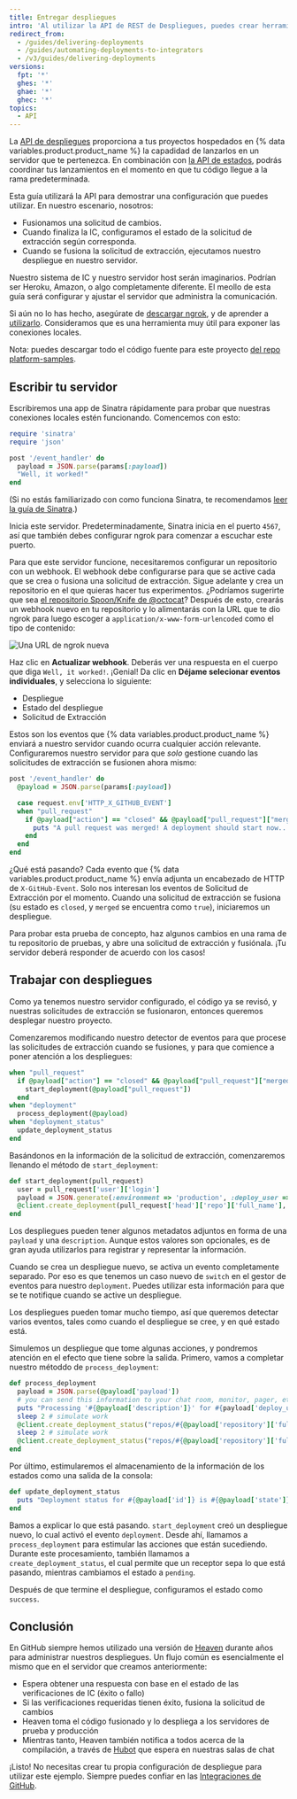 ```yaml
---
title: Entregar despliegues
intro: 'Al utilizar la API de REST de Despliegues, puedes crear herramientas personalizadas que interactúen con tu servidor y con una app de terceros.'
redirect_from:
  - /guides/delivering-deployments
  - /guides/automating-deployments-to-integrators
  - /v3/guides/delivering-deployments
versions:
  fpt: '*'
  ghes: '*'
  ghae: '*'
  ghec: '*'
topics:
  - API
---
```

 
  

La [API de despliegues][deploy API] proporciona a tus proyectos hospedados en {% data variables.product.product_name %} la capadidad de lanzarlos en un servidor que te pertenezca. En combinación con [la API de estados][status API], podrás coordinar tus lanzamientos en el momento en que tu código llegue a la rama predeterminada.

Esta guía utilizará la API para demostrar una configuración que puedes utilizar. En nuestro escenario, nosotros:

* Fusionamos una solicitud de cambios.
* Cuando finaliza la IC, configuramos el estado de la solicitud de extracción según corresponda.
* Cuando se fusiona la solicitud de extracción, ejecutamos nuestro despliegue en nuestro servidor.

Nuestro sistema de IC y nuestro servidor host serán imaginarios. Podrían ser Heroku, Amazon, o algo completamente diferente. El meollo de esta guía será configurar y ajustar el servidor que administra la comunicación.

Si aún no lo has hecho, asegúrate de [descargar ngrok][ngrok], y de aprender a [utilizarlo][using ngrok]. Consideramos que es una herramienta muy útil para exponer las conexiones locales.

Nota: puedes descargar todo el código fuente para este proyecto [del repo platform-samples][platform samples].

## Escribir tu servidor

Escribiremos una app de Sinatra rápidamente para probar que nuestras conexiones locales estén funcionando. Comencemos con esto:

``` ruby
require 'sinatra'
require 'json'

post '/event_handler' do
  payload = JSON.parse(params[:payload])
  "Well, it worked!"
end
```

(Si no estás familiarizado con como funciona Sinatra, te recomendamos [leer la guía de Sinatra][Sinatra].)

Inicia este servidor. Predeterminadamente, Sinatra inicia en el puerto `4567`, así que también debes configurar ngrok para comenzar a escuchar este puerto.

Para que este servidor funcione, necesitaremos configurar un repositorio con un webhook. El webhook debe configurarse para que se active cada que se crea o fusiona una solicitud de extracción. Sigue adelante y crea un repositorio en el que quieras hacer tus experimentos. ¿Podríamos sugerirte que sea [el repositorio Spoon/Knife de @octocat](https://github.com/octocat/Spoon-Knife)? Después de esto, crearás un webhook nuevo en tu repositorio y lo alimentarás con la URL que te dio ngrok para luego escoger a `application/x-www-form-urlencoded` como el tipo de contenido:

![Una URL de ngrok nueva](/assets/images/webhook_sample_url.png)

Haz clic en **Actualizar webhook**. Deberás ver una respuesta en el cuerpo que diga `Well, it worked!`. ¡Genial! Da clic en **Déjame selecionar eventos individuales**, y selecciona lo siguiente:

* Despliegue
* Estado del despliegue
* Solicitud de Extracción

Estos son los eventos que {% data variables.product.product_name %} enviará a nuestro servidor cuando ocurra cualquier acción relevante. Configuraremos nuestro servidor para que *solo* gestione cuando las solicitudes de extracción se fusionen ahora mismo:

``` ruby
post '/event_handler' do
  @payload = JSON.parse(params[:payload])

  case request.env['HTTP_X_GITHUB_EVENT']
  when "pull_request"
    if @payload["action"] == "closed" && @payload["pull_request"]["merged"]
      puts "A pull request was merged! A deployment should start now..."
    end
  end
end
```

¿Qué está pasando? Cada evento que {% data variables.product.product_name %} envía adjunta un encabezado de HTTP de `X-GitHub-Event`. Solo nos interesan los eventos de Solicitud de Extracción por el momento. Cuando una solicitud de extracción se fusiona (su estado es `closed`, y `merged` se encuentra como `true`), iniciaremos un despliegue.

Para probar esta prueba de concepto, haz algunos cambios en una rama de tu repositorio de pruebas, y abre una solicitud de extracción y fusiónala. ¡Tu servidor deberá responder de acuerdo con los casos!

## Trabajar con despliegues

Como ya tenemos nuestro servidor configurado, el código ya se revisó, y nuestras solicitudes de extracción se fusionaron, entonces queremos desplegar nuestro proyecto.

Comenzaremos modificando nuestro detector de eventos para que procese las solicitudes de extracción cuando se fusiones, y para que comience a poner atención a los despliegues:

``` ruby
when "pull_request"
  if @payload["action"] == "closed" && @payload["pull_request"]["merged"]
    start_deployment(@payload["pull_request"])
  end
when "deployment"
  process_deployment(@payload)
when "deployment_status"
  update_deployment_status
end
```

Basándonos en la información de la solicitud de extracción, comenzaremos llenando el método de `start_deployment`:

``` ruby
def start_deployment(pull_request)
  user = pull_request['user']['login']
  payload = JSON.generate(:environment => 'production', :deploy_user => user)
  @client.create_deployment(pull_request['head']['repo']['full_name'], pull_request['head']['sha'], {:payload => payload, :description => "Deploying my sweet branch"})
end
```

Los despliegues pueden tener algunos metadatos adjuntos en forma de una `payload` y una `description`. Aunque estos valores son opcionales, es de gran ayuda utilizarlos para registrar y representar la información.

Cuando se crea un despliegue nuevo, se activa un evento completamente separado. Por eso es que tenemos un caso nuevo de `switch` en el gestor de eventos para nuestro `deployment`. Puedes utilizar esta información para que se te notifique cuando se active un despliegue.

Los despliegues pueden tomar mucho tiempo, así que queremos detectar varios eventos, tales como cuando el despliegue se cree, y en qué estado está.

Simulemos un despliegue que tome algunas acciones, y pondremos atención en el efecto que tiene sobre la salida. Primero, vamos a completar nuestro métoddo de `process_deployment`:

``` ruby
def process_deployment
  payload = JSON.parse(@payload['payload'])
  # you can send this information to your chat room, monitor, pager, etc.
  puts "Processing '#{@payload['description']}' for #{payload['deploy_user']} to #{payload['environment']}"
  sleep 2 # simulate work
  @client.create_deployment_status("repos/#{@payload['repository']['full_name']}/deployments/#{@payload['id']}", 'pending')
  sleep 2 # simulate work
  @client.create_deployment_status("repos/#{@payload['repository']['full_name']}/deployments/#{@payload['id']}", 'success')
end
```

Por último, estimularemos el almacenamiento de la información de los estados como una salida de la consola:

``` ruby
def update_deployment_status
  puts "Deployment status for #{@payload['id']} is #{@payload['state']}"
end
```

Bamos a explicar lo que está pasando. `start_deployment` creó un despliegue nuevo, lo cual activó el evento `deployment`. Desde ahí, llamamos a `process_deployment` para estimular las acciones que están sucediendo. Durante este procesamiento, también llamamos a `create_deployment_status`, el cual permite que un receptor sepa lo que está pasando, mientras cambiamos el estado a `pending`.

Después de que termine el despliegue, configuramos el estado como `success`.

## Conclusión

En GitHub siempre hemos utilizado una versión de [Heaven][heaven] durante años para administrar nuestros despliegues. Un flujo común es esencialmente el mismo que en el servidor que creamos anteriormente:

* Espera obtener una respuesta con base en el estado de las verificaciones de IC (éxito o fallo)
* Si las verificaciones requeridas tienen éxito, fusiona la solicitud de cambios
* Heaven toma el código fusionado y lo despliega a los servidores de prueba y producción
* Mientras tanto, Heaven también notifica a todos acerca de la compilación, a través de [Hubot][hubot] que espera en nuestras salas de chat

¡Listo! No necesitas crear tu propia configuración de despliegue para utilizar este ejemplo. Siempre puedes confiar en las [Integraciones de GitHub][integrations].

[deploy API]: /rest/reference/repos#deployments
[status API]: /guides/building-a-ci-server
[ngrok]: https://ngrok.com/
[using ngrok]: /webhooks/configuring/#using-ngrok
[platform samples]: https://github.com/github/platform-samples/tree/master/api/ruby/delivering-deployments
[Sinatra]: http://www.sinatrarb.com/
[heaven]: https://github.com/atmos/heaven
[hubot]: https://github.com/github/hubot
[integrations]: https://github.com/integrations
